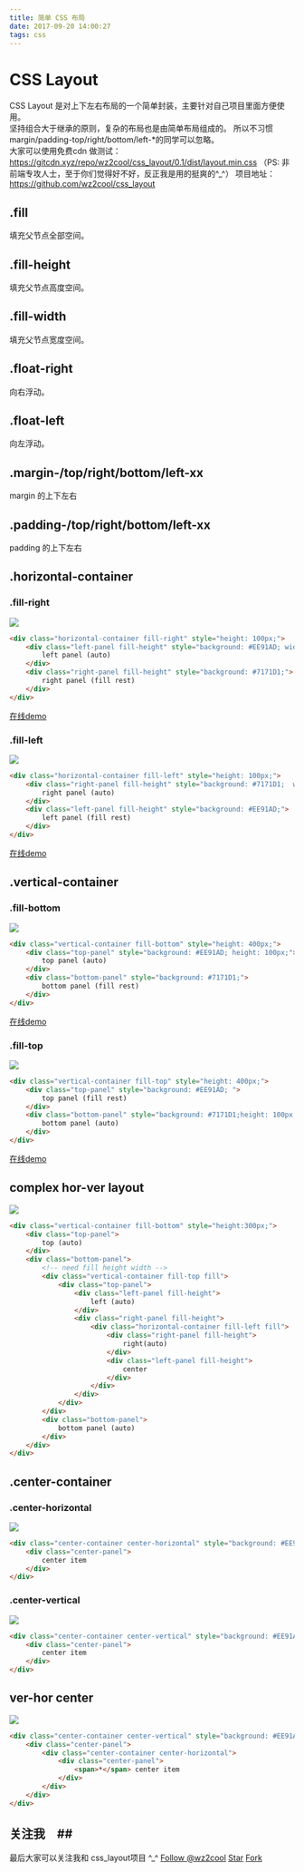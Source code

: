 ```yaml
---
title: 简单 CSS 布局
date: 2017-09-20 14:00:27
tags: css
---
```

# CSS Layout
CSS Layout 是对上下左右布局的一个简单封装，主要针对自己项目里面方便使用。  
坚持组合大于继承的原则，复杂的布局也是由简单布局组成的。 
所以不习惯margin/padding-top/right/bottom/left-*的同学可以忽略。  
大家可以使用免费cdn 做测试： https://gitcdn.xyz/repo/wz2cool/css_layout/0.1/dist/layout.min.css
（PS: 非前端专攻人士，至于你们觉得好不好，反正我是用的挺爽的^_^）
项目地址：https://github.com/wz2cool/css_layout  

## .fill
填充父节点全部空间。

## .fill-height
填充父节点高度空间。

## .fill-width
填充父节点宽度空间。

## .float-right
向右浮动。

## .float-left
向左浮动。

## .margin-/top/right/bottom/left-xx
margin 的上下左右

## .padding-/top/right/bottom/left-xx
padding 的上下左右

## .horizontal-container
### .fill-right
![](https://raw.githubusercontent.com/wz2cool/markdownPhotos/master/res/fill-right.png)
```html
<div class="horizontal-container fill-right" style="height: 100px;">
    <div class="left-panel fill-height" style="background: #EE91AD; width: 150px;">
        left panel (auto)
    </div>
    <div class="right-panel fill-height" style="background: #7171D1;">
        right panel (fill rest)
    </div>
</div>
```
[在线demo](https://jsfiddle.net/n26b2yqr/)


### .fill-left
![](https://raw.githubusercontent.com/wz2cool/markdownPhotos/master/res/fill-left.png)
```html
<div class="horizontal-container fill-left" style="height: 100px;">
    <div class="right-panel fill-height" style="background: #7171D1;  width: 150px;">
        right panel (auto)
    </div>
    <div class="left-panel fill-height" style="background: #EE91AD;">
        left panel (fill rest)
    </div>
</div>
```
[在线demo](https://jsfiddle.net/tg0gf05k/)

## .vertical-container
### .fill-bottom
![](https://raw.githubusercontent.com/wz2cool/markdownPhotos/master/res/fill-bottom.png)
```html
<div class="vertical-container fill-bottom" style="height: 400px;">
    <div class="top-panel" style="background: #EE91AD; height: 100px;">
        top panel (auto)
    </div>
    <div class="bottom-panel" style="background: #7171D1;">
        bottom panel (fill rest)
    </div>
</div>
```
[在线demo](https://jsfiddle.net/zc8myc3m/)

### .fill-top
![](https://raw.githubusercontent.com/wz2cool/markdownPhotos/master/res/fill-top.png)
```html
<div class="vertical-container fill-top" style="height: 400px;">
    <div class="top-panel" style="background: #EE91AD; ">
        top panel (fill rest)
    </div>
    <div class="bottom-panel" style="background: #7171D1;height: 100px;">
        bottom panel (auto)
    </div>
</div>
```
[在线demo](https://jsfiddle.net/jms2Lejn/)

## complex hor-ver layout
![](https://raw.githubusercontent.com/wz2cool/markdownPhotos/master/res/complex-layout.png)
```html
<div class="vertical-container fill-bottom" style="height:300px;">
    <div class="top-panel">
        top (auto)
    </div>
    <div class="bottom-panel">
        <!-- need fill height width -->
        <div class="vertical-container fill-top fill">
            <div class="top-panel">
                <div class="left-panel fill-height">
                    left (auto)
                </div>
                <div class="right-panel fill-height">
                    <div class="horizontal-container fill-left fill">
                        <div class="right-panel fill-height">
                            right(auto)
                        </div>
                        <div class="left-panel fill-height">
                            center
                        </div>
                    </div>
                </div>
            </div>
        </div>
        <div class="bottom-panel">
            bottom panel (auto)
        </div>
    </div>
</div>
```

## .center-container
### .center-horizontal
![](https://raw.githubusercontent.com/wz2cool/markdownPhotos/master/res/hor-center.png)
```html
<div class="center-container center-horizontal" style="background: #EE91AD; width: 200px; height: 50px">
    <div class="center-panel">
        center item
    </div>
</div>
```

### .center-vertical
![](https://raw.githubusercontent.com/wz2cool/markdownPhotos/master/res/hor-center.png)
```html
<div class="center-container center-vertical" style="background: #EE91AD; width: 200px; height: 50px">
    <div class="center-panel">
        center item
    </div>
</div>
```

## ver-hor center
![](https://raw.githubusercontent.com/wz2cool/markdownPhotos/master/res/ver-hor-center.png)
```html
<div class="center-container center-vertical" style="background: #EE91AD; width: 200px; height: 50px">
    <div class="center-panel">
        <div class="center-container center-horizontal">
            <div class="center-panel">
                <span>*</span> center item
            </div>
        </div>
    </div>
</div>
```

## 关注我　##
最后大家可以关注我和 css_layout项目 ^_^
<a class="github-button" href="https://github.com/wz2cool" data-size="large" data-show-count="true" aria-label="Follow @wz2cool on GitHub">Follow @wz2cool</a> <a class="github-button" href="https://github.com/wz2cool/css_layout" data-size="large" data-show-count="true" aria-label="Star wz2cool/css_layout on GitHub">Star</a> <a class="github-button" href="https://github.com/wz2cool/css_layout/fork" data-size="large" data-show-count="true" aria-label="Fork wz2cool/css_layout on GitHub">Fork</a>
<script async defer src="https://buttons.github.io/buttons.js"></script>